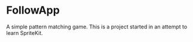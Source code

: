 FollowApp
=========

A simple pattern matching game.
This is a project started in an attempt to learn SpriteKit.
